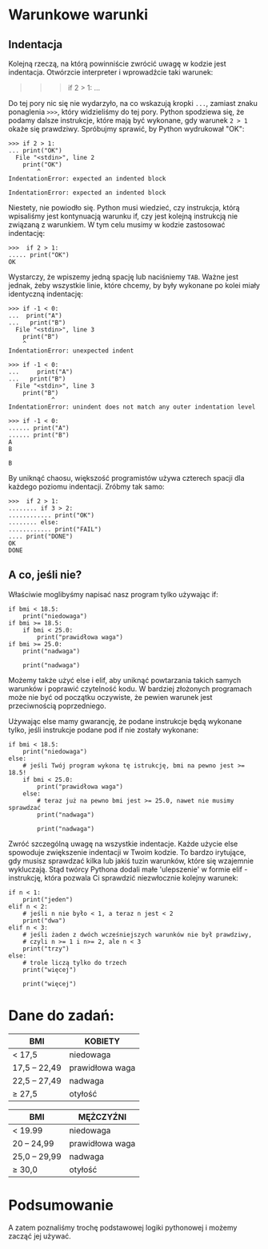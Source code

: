 Warunkowe warunki
======================

Indentacja
----------

Kolejną rzeczą, na którą powinniście zwrócić uwagę w kodzie jest indentacja.
Otwórzcie interpreter i wprowadźcie taki warunek:

>>> if 2 > 1:
...

Do tej pory nic się nie wydarzyło, na co wskazują kropki `...`, zamiast
znaku ponaglenia `>>>`, który widzieliśmy do tej pory. Python spodziewa się,
że podamy dalsze instrukcje, które mają być wykonane, gdy warunek
`2 > 1` okaże się prawdziwy. Spróbujmy sprawić, by Python wydrukował "OK":

```python3
>>> if 2 > 1:
... print("OK")
  File "<stdin>", line 2
    print("OK")
        ^
IndentationError: expected an indented block

IndentationError: expected an indented block

```

Niestety, nie powiodło się. Python musi wiedzieć, czy instrukcja, którą wpisaliśmy
jest kontynuacją warunku if, czy jest kolejną instrukcją nie związaną z warunkiem.
W tym celu musimy w kodzie zastosować indentację:

	>>>  if 2 > 1:
	..... print("OK")
	OK

Wystarczy, że wpiszemy jedną spację lub naciśniemy `TAB`. Ważne jest jednak,
żeby wszystkie linie, które chcemy, by były wykonane po kolei miały identyczną
indentację:

```python3
>>> if -1 < 0:
...  print("A")
...   print("B")
  File "<stdin>", line 3
    print("B")
    ^
IndentationError: unexpected indent

>>> if -1 < 0:
...     print("A")
...   print("B")
  File "<stdin>", line 3
    print("B")
            ^
IndentationError: unindent does not match any outer indentation level

>>> if -1 < 0:
...... print("A")
...... print("B")
A
B

B

```

By uniknąć chaosu, większość programistów używa czterech spacji dla
każdego poziomu indentacji. Zróbmy tak samo:

	>>>  if 2 > 1:
	........ if 3 > 2:
	............ print("OK")
	........ else:
	............ print("FAIL")
	.... print("DONE")
	OK
	DONE

A co, jeśli nie?
----------------

Właściwie moglibyśmy napisać nasz program tylko używając if:

```python3
if bmi < 18.5:
    print("niedowaga")
if bmi >= 18.5:
    if bmi < 25.0:
        print("prawidłowa waga")
if bmi >= 25.0:
    print("nadwaga")

    print("nadwaga")

```

Możemy także użyć else i elif, aby uniknąć powtarzania takich samych warunków
i poprawić czytelność kodu. W bardziej złożonych programach może nie być
od początku oczywiste, że pewien warunek jest przeciwnością poprzedniego.

Używając else mamy gwarancję, że podane instrukcje będą wykonane tylko,
jeśli instrukcje podane pod if nie zostały wykonane:

```python3
if bmi < 18.5:
    print("niedowaga")
else:
    # jeśli Twój program wykona tę istrukcję, bmi na pewno jest >= 18.5!
    if bmi < 25.0:
        print("prawidłowa waga")
    else:
        # teraz już na pewno bmi jest >= 25.0, nawet nie musimy sprawdzać
        print("nadwaga")

        print("nadwaga")

```

Zwróć szczególną uwagę na wszystkie indentacje. Każde użycie else spowoduje
zwiększenie indentacji w Twoim kodzie.
To bardzo irytujące, gdy musisz sprawdzać kilka lub jakiś tuzin warunków,
które się wzajemnie wykluczają. Stąd twórcy Pythona dodali małe
'ulepszenie' w formie elif - instrukcję, która pozwala Ci sprawdzić
niezwłocznie kolejny warunek:

```python3
if n < 1:
    print("jeden")
elif n < 2:
    # jeśli n nie było < 1, a teraz n jest < 2
    print("dwa")
elif n < 3:
    # jeśli żaden z dwóch wcześniejszych warunków nie był prawdziwy,
    # czyli n >= 1 i n>= 2, ale n < 3
    print("trzy")
else:
    # trole liczą tylko do trzech
    print("więcej")

    print("więcej")

```

Dane do zadań:
==============

| BMI          | KOBIETY         |
|--------------|-----------------|
| < 17,5       | niedowaga       |
| 17,5 – 22,49 | prawidłowa waga |
| 22,5 – 27,49 | nadwaga         |
| ≥ 27,5       | otyłość         |

| BMI          | MĘŻCZYŹNI       |
|--------------|-----------------|
| < 19.99      | niedowaga       |
| 20 – 24,99   | prawidłowa waga |
| 25,0 – 29,99 | nadwaga         |
| ≥ 30,0       | otyłość         |

Podsumowanie
============

A zatem poznaliśmy trochę podstawowej logiki pythonowej i możemy zacząć jej używać.